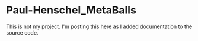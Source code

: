 # Paul-Henschel_MetaBalls
This is not my project. I'm posting this here as I added documentation to the source code.
